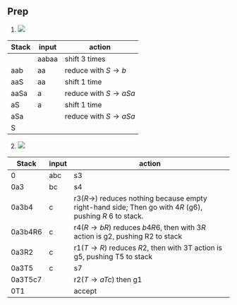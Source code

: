 ## Prep
1. ![](Pasted%20image%2020240306211537.png)

| Stack | input | action                         |
| ----- | ----- | ------------------------------ |
|       | aabaa | shift 3 times                  |
| aab   | aa    | reduce with $S\rightarrow b$   |
| aaS   | aa    | shift 1 time                   |
| aaSa  | a     | reduce with $S\rightarrow aSa$ |
| aS    | a     | shift 1 time                   |
| aSa   |       | reduce with $S\rightarrow aSa$ |
| S     |       |                                |
2. ![](Pasted%20image%2020240306211546.png)

| Stack   | input | action                                                                                                            |
| ------- | ----- | ----------------------------------------------------------------------------------------------------------------- |
| 0       | abc   | s3                                                                                                                |
| 0a3     | bc    | s4                                                                                                                |
| 0a3b4   | c     | r3$(R\rightarrow)$ reduces nothing because empty right-hand side; Then go with 4$R$ (g6), pushing $R$ 6 to stack. |
| 0a3b4R6 | c     | r4$(R\rightarrow bR)$ reduces $b4R6$, then with 3$R$ action is g2, pushing R2 to stack                            |
| 0a3R2   | c     | r1$(T\rightarrow R)$ reduces $R2$, then with 3T action is g5, pushing T5 to stack                                 |
| 0a3T5   | c     | s7                                                                                                                |
| 0a3T5c7 |       | r2$(T\rightarrow aTc)$ then g1                                                                                    |
| 0T1     |       | accept                                                                                                            |
